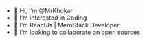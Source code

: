 - 👋 Hi, I’m @MrKhokar
- 👀 I’m interested in Coding
- 🌱 I’m ReactJs | MernStack Developer
- 💞️ I’m looking to collaborate on open sources


<!---
MrKhokar/MrKhokar is a ✨ special ✨ repository because its `README.md` (this file) appears on your GitHub profile.
You can click the Preview link to take a look at your changes.
--->
